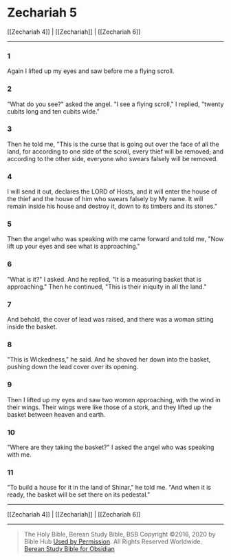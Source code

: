 # Zechariah 5

[[Zechariah 4]] | [[Zechariah]] | [[Zechariah 6]]

---

### 1
Again I lifted up my eyes and saw before me a flying scroll.

### 2
"What do you see?" asked the angel. "I see a flying scroll," I replied, "twenty cubits long and ten cubits wide."

### 3
Then he told me, "This is the curse that is going out over the face of all the land, for according to one side of the scroll, every thief will be removed; and according to the other side, everyone who swears falsely will be removed.

### 4
I will send it out, declares the LORD of Hosts, and it will enter the house of the thief and the house of him who swears falsely by My name. It will remain inside his house and destroy it, down to its timbers and its stones."

### 5
Then the angel who was speaking with me came forward and told me, "Now lift up your eyes and see what is approaching."

### 6
"What is it?" I asked. And he replied, "It is a measuring basket that is approaching." Then he continued, "This is their iniquity in all the land."

### 7
And behold, the cover of lead was raised, and there was a woman sitting inside the basket.

### 8
"This is Wickedness," he said. And he shoved her down into the basket, pushing down the lead cover over its opening.

### 9
Then I lifted up my eyes and saw two women approaching, with the wind in their wings. Their wings were like those of a stork, and they lifted up the basket between heaven and earth.

### 10
"Where are they taking the basket?" I asked the angel who was speaking with me.

### 11
"To build a house for it in the land of Shinar," he told me. "And when it is ready, the basket will be set there on its pedestal."

---

[[Zechariah 4]] | [[Zechariah]] | [[Zechariah 6]]

---

> The Holy Bible, Berean Study Bible, BSB
> Copyright &copy;2016, 2020 by Bible Hub
> [Used by Permission](https://berean.bible/terms.htm). All Rights Reserved Worldwide.
> [Berean Study Bible for Obsidian](https://github.com/gapmiss/berean-study-bible-for-obsidian)

